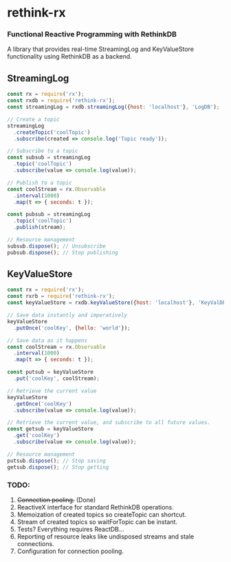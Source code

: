 # rethink-rx
### Functional Reactive Programming with RethinkDB
A library that provides real-time StreamingLog and KeyValueStore functionality
using RethinkDB as a backend.

## StreamingLog

```javascript
const rx = require('rx');
const rxdb = require('rethink-rx');
const streamingLog = rxdb.streamingLog({host: 'localhost'}, 'LogDB');

// Create a topic
streamingLog
  .createTopic('coolTopic')
  .subscribe(created => console.log('Topic ready'));

// Subscribe to a topic
const subsub = streamingLog
  .topic('coolTopic')
  .subscribe(value => console.log(value));

// Publish to a topic
const coolStream = rx.Observable
  .interval(1000)
  .map(t => { seconds: t });

const pubsub = streamingLog
  .topic('coolTopic')
  .publish(stream);

// Resource management
subsub.dispose(); // Unsubscribe
pubsub.dispose(); // Stop publishing
```

## KeyValueStore

```javascript
const rx = require('rx');
const rxrb = require('rethink-rx');
const keyValueStore = rxdb.keyValueStore({host: 'localhost'}, 'KeyValDB')

// Save data instantly and imperatively
keyValueStore
  .putOnce('coolKey', {hello: 'world'});

// Save data as it happens
const coolStream = rx.Observable
  .interval(1000)
  .map(t => { seconds: t });

const putsub = keyValueStore
  .put('coolKey', coolStream);

// Retrieve the current value
keyValueStore
  .getOnce('coolKey')
  .subscribe(value => console.log(value));

// Retrieve the current value, and subscribe to all future values.
const getsub = keyValueStore
  .get('coolKey')
  .subscribe(value => console.log(value));

// Resource management
putsub.dispose(); // Stop saving
getsub.dispose(); // Stop getting
```

### TODO:

1. ~~Connection pooling.~~ (Done)
2. ReactiveX interface for standard RethinkDB operations.
3. Memoization of created topics so createTopic can shortcut.
4. Stream of created topics so waitForTopic can be instant.
5. Tests? Everything requires ReactDB...
6. Reporting of resource leaks like undisposed streams and stale connections.
7. Configuration for connection pooling.
